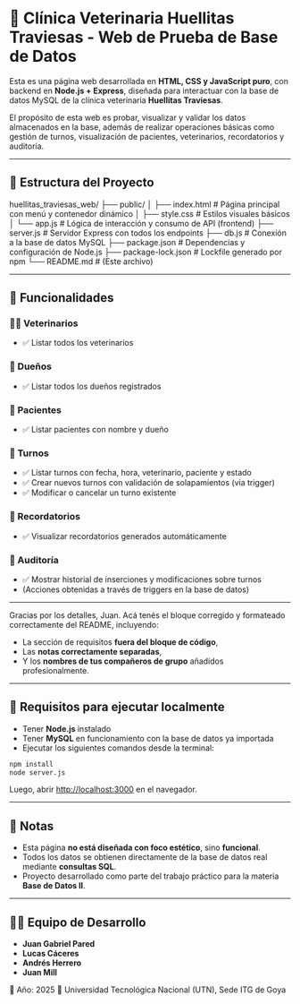 # 🐾 Clínica Veterinaria Huellitas Traviesas - Web de Prueba de Base de Datos

Esta es una página web desarrollada en **HTML, CSS y JavaScript puro**, con backend en **Node.js + Express**, diseñada para interactuar con la base de datos MySQL de la clínica veterinaria **Huellitas Traviesas**. 

El propósito de esta web es probar, visualizar y validar los datos almacenados en la base, además de realizar operaciones básicas como gestión de turnos, visualización de pacientes, veterinarios, recordatorios y auditoría.

---

## 📁 Estructura del Proyecto

huellitas_traviesas_web/
├── public/
│ ├── index.html # Página principal con menú y contenedor dinámico
│ ├── style.css # Estilos visuales básicos
│ └── app.js # Lógica de interacción y consumo de API (frontend)
├── server.js # Servidor Express con todos los endpoints
├── db.js # Conexión a la base de datos MySQL
├── package.json # Dependencias y configuración de Node.js
├── package-lock.json # Lockfile generado por npm
└── README.md # (Este archivo)

---

## 🚀 Funcionalidades

### 👩‍⚕️ Veterinarios
- ✅ Listar todos los veterinarios

### 👤 Dueños
- ✅ Listar todos los dueños registrados

### 🐶 Pacientes
- ✅ Listar pacientes con nombre y dueño

### 📆 Turnos
- ✅ Listar turnos con fecha, hora, veterinario, paciente y estado  
- ✅ Crear nuevos turnos con validación de solapamientos (via trigger)  
- ✅ Modificar o cancelar un turno existente

### 🔔 Recordatorios
- ✅ Visualizar recordatorios generados automáticamente

### 📝 Auditoría
- ✅ Mostrar historial de inserciones y modificaciones sobre turnos  
- (Acciones obtenidas a través de triggers en la base de datos)

---

Gracias por los detalles, Juan. Acá tenés el bloque corregido y formateado correctamente del README, incluyendo:

* La sección de requisitos **fuera del bloque de código**,
* Las **notas correctamente separadas**,
* Y los **nombres de tus compañeros de grupo** añadidos profesionalmente.

---

## 🔧 Requisitos para ejecutar localmente

- Tener **Node.js** instalado
- Tener **MySQL** en funcionamiento con la base de datos ya importada
- Ejecutar los siguientes comandos desde la terminal:

```bash
npm install
node server.js
````

Luego, abrir [http://localhost:3000](http://localhost:3000) en el navegador.

---

## 📌 Notas

* Esta página **no está diseñada con foco estético**, sino **funcional**.
* Todos los datos se obtienen directamente de la base de datos real mediante **consultas SQL**.
* Proyecto desarrollado como parte del trabajo práctico para la materia **Base de Datos II**.

---

## 👨‍💻 Equipo de Desarrollo

* **Juan Gabriel Pared**
* **Lucas Cáceres**
* **Andrés Herrero**
* **Juan Mill**

📅 Año: 2025
🏫 Universidad Tecnológica Nacional (UTN), Sede ITG de Goya

